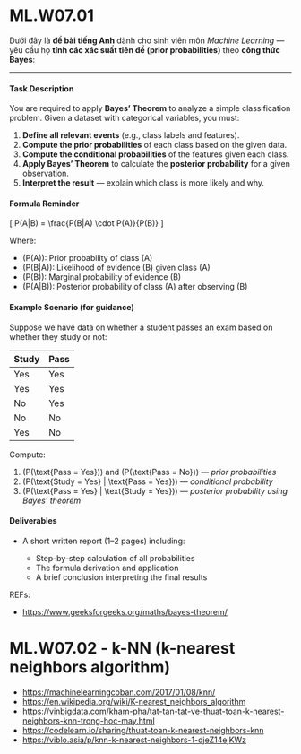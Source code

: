 
# ML.W07.01  

Dưới đây là **đề bài tiếng Anh** dành cho sinh viên môn *Machine Learning* — yêu cầu họ **tính các xác suất tiên đề (prior probabilities)** theo **công thức Bayes**:

---

#### **Task Description**

You are required to apply **Bayes’ Theorem** to analyze a simple classification problem.
Given a dataset with categorical variables, you must:

1. **Define all relevant events** (e.g., class labels and features).
2. **Compute the prior probabilities** of each class based on the given data.
3. **Compute the conditional probabilities** of the features given each class.
4. **Apply Bayes’ Theorem** to calculate the **posterior probability** for a given observation.
5. **Interpret the result** — explain which class is more likely and why.

#### **Formula Reminder**

[
P(A|B) = \frac{P(B|A) \cdot P(A)}{P(B)}
]

Where:

* (P(A)): Prior probability of class (A)
* (P(B|A)): Likelihood of evidence (B) given class (A)
* (P(B)): Marginal probability of evidence (B)
* (P(A|B)): Posterior probability of class (A) after observing (B)

#### **Example Scenario (for guidance)**

Suppose we have data on whether a student passes an exam based on whether they study or not:

| Study | Pass |
| ----- | ---- |
| Yes   | Yes  |
| Yes   | Yes  |
| No    | Yes  |
| No    | No   |
| Yes   | No   |

Compute:

1. (P(\text{Pass = Yes})) and (P(\text{Pass = No})) — *prior probabilities*
2. (P(\text{Study = Yes} | \text{Pass = Yes})) — *conditional probability*
3. (P(\text{Pass = Yes} | \text{Study = Yes})) — *posterior probability using Bayes’ theorem*

#### **Deliverables**

* A short written report (1–2 pages) including:

  * Step-by-step calculation of all probabilities
  * The formula derivation and application
  * A brief conclusion interpreting the final results

REFs:  
- https://www.geeksforgeeks.org/maths/bayes-theorem/

# ML.W07.02 - k-NN (k-nearest neighbors algorithm)
- https://machinelearningcoban.com/2017/01/08/knn/
- https://en.wikipedia.org/wiki/K-nearest_neighbors_algorithm
- https://vinbigdata.com/kham-pha/tat-tan-tat-ve-thuat-toan-k-nearest-neighbors-knn-trong-hoc-may.html
- https://codelearn.io/sharing/thuat-toan-k-nearest-neighbors-knn
- https://viblo.asia/p/knn-k-nearest-neighbors-1-djeZ14ejKWz
